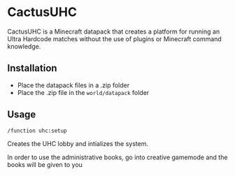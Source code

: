 # CactusUHC

CactusUHC is a Minecraft datapack that creates a platform for running an Ultra Hardcode matches without the use of plugins or Minecraft command knowledge. 

## Installation

- Place the datapack files in a .zip folder 
- Place the .zip file in the ```world/datapack``` folder


## Usage
```/function uhc:setup```

Creates the UHC lobby and intializes the system.

In order to use the administrative books, go into creative gamemode and the books will be given to you
